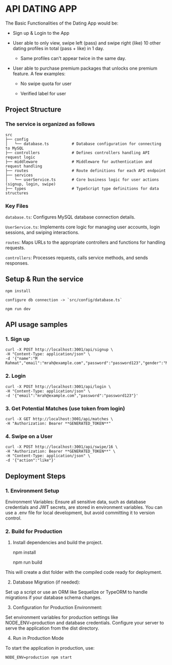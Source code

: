 # API DATING APP

The Basic Functionalities of the Dating App would be:

- Sign up & Login to the App

- User able to only view, swipe left (pass) and swipe right (like) 10 other dating profiles in total (pass + like) in 1 day.

  - Same profiles can't appear twice in the same day.

- User able to purchase premium packages that unlocks one premium feature. A few examples:

  - No swipe quota for user

  - Verified label for user

## Project Structure

### The service is organized as follows

    src
    ├── config
    │   └── database.ts          # Database configuration for connecting to MySQL
    ├── controllers              # Defines controllers handling API request logic
    ├── middleware               # Middleware for authentication and request handling
    ├── routes                   # Route definitions for each API endpoint
    ├── services
    │   └── userService.ts       # Core business logic for user actions (signup, login, swipe)
    ├── types                    # TypeScript type definitions for data structures

### Key Files

`database.ts`: Configures MySQL database connection details.

`UserService.ts`: Implements core logic for managing user accounts, login sessions, and swiping interactions.

`routes`: Maps URLs to the appropriate controllers and functions for handling requests.

`controllers`: Processes requests, calls service methods, and sends responses.

## Setup & Run the service

    npm install

    configure db connection -> `src/config/database.ts`

    npm run dev

## API usage samples

### 1. Sign up

    curl -X POST http://localhost:3001/api/signup \
    -H "Content-Type: application/json" \
    -d '{"name":"M Rahmat","email":"mrah@example.com","password":"password123","gender":"Male"}'

### 2. Login

    curl -X POST http://localhost:3001/api/login \
    -H "Content-Type: application/json" \
    -d '{"email":"mrah@example.com","password":"password123"}'

### 3. Get Potential Matches (use token from login)

    curl -X GET http://localhost:3001/api/matches \
    -H "Authorization: Bearer **GENERATED_TOKEN**"

### 4. Swipe on a User

    curl -X POST http://localhost:3001/api/swipe/16 \
    -H "Authorization: Bearer **GENERATED_TOKEN**" \
    -H "Content-Type: application/json" \
    -d '{"action":"like"}'

## Deployment Steps

### 1. Environment Setup

Environment Variables: Ensure all sensitive data, such as database credentials and JWT secrets, are stored in environment variables. You can use a .env file for local development, but avoid committing it to version control.

### 2. Build for Production

1. Install dependencies and build the project.

   npm install

   npm run build

This will create a dist folder with the compiled code ready for deployment.

2. Database Migration (if needed):

Set up a script or use an ORM like Sequelize or TypeORM to handle migrations if your database schema changes.

3. Configuration for Production Environment:

Set environment variables for production settings like NODE_ENV=production and database credentials.
Configure your server to serve the application from the dist directory.

4. Run in Production Mode

To start the application in production, use:

    NODE_ENV=production npm start
